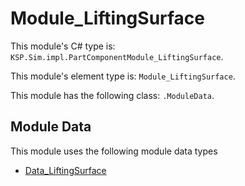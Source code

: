 # Module_LiftingSurface

This module's C# type is: `KSP.Sim.impl.PartComponentModule_LiftingSurface`.

This module's element type is: `Module_LiftingSurface`.

This module has the following class: `.ModuleData`.

## Module Data

This module uses the following module data types

- [Data_LiftingSurface](Data_LiftingSurface.md)